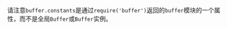 <!-- YAML
added: 8.2.0
-->

请注意`buffer.constants`是通过`require('buffer')`返回的`buffer`模块的一个属性，而不是全局`Buffer`或`Buffer`实例。 

